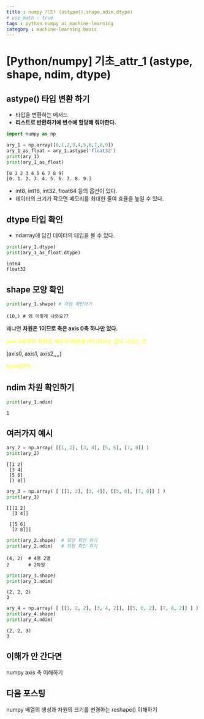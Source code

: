 ```yaml
---
title : numpy 기초! (astype(),shape,ndim,dtype)
# use_math : true
tags : python numpy ai machine-learning
category : machine-learning basic
---
```

[Python/numpy]  기초_attr_1 (astype, shape, ndim, dtype)
=====

## astype() 타입 변환 하기
- 타입을 변환하는 메서드
- **리스트로 반환하기에 변수에 할당해 줘야한다.**


```python
import numpy as np
```


```python
ary_1 = np.array([0,1,2,3,4,5,6,7,8,9])
ary_1_as_float = ary_1.astype('float32')
print(ary_1)
print(ary_1_as_float)
```

    [0 1 2 3 4 5 6 7 8 9]
    [0. 1. 2. 3. 4. 5. 6. 7. 8. 9.]


- int8, int16, int32, float64 등의 옵션이 있다.
- 데이터의 크기가 작으면 메모리를 최대한 줄여 효율을 높일 수 있다.

## dtype 타입 확인
- ndarray에 담긴 데이터의 테입을 볼 수 있다.


```python
print(ary_1.dtype)
print(ary_1_as_float.dtype)
```

    int64
    float32


## shape 모양 확인


```python
print(ary_1.shape) # 차원 확인하기
```

    (10,) # 왜 이렇게 나와요??


왜냐면 **차원은 1이므로 축은 axis 0축 하나만 있다.**

<span style="color : yellow;">
axis 0축부터 차례로 써주기 때문에 (10,)이라는 값이 나오는 것
</span>

(axis0, axis1, axis2,,,,)

<span style = "color:yellow">[axis란??]</span>

## ndim 차원 확인하기


```python
print(ary_1.ndim)
```

    1


## 여러가지 예시


```python
ary_2 = np.array( [[1, 2], [3, 4], [5, 6], [7, 8]] )
print(ary_2)
```

    [[1 2]
     [3 4]
     [5 6]
     [7 8]]



```python
ary_3 = np.array( [ [[1, 2], [3, 4]], [[5, 6], [7, 8]] ] )
print(ary_3)
```

    [[[1 2]
      [3 4]]
    
     [[5 6]
      [7 8]]]



```python
print(ary_2.shape)  # 모양 확인 하기
print(ary_2.ndim)   # 차원 확인 하기
```

    (4, 2)  # 4행 2열
    2       # 2차원



```python
print(ary_3.shape)
print(ary_3.ndim)
```

    (2, 2, 2)
    3



```python
ary_4 = np.array( [ [[1, 2, 2], [3, 4, 2]], [[5, 6, 2], [7, 8, 2]] ] )
print(ary_4.shape)
print(ary_4.ndim)
```

    (2, 2, 3)
    3


## 이해가 안 간다면
numpy axis 축 이해하기

## 다음 포스팅
numpy 배열의 생성과 차원의 크기를 변경하는 reshape() 이해하기
